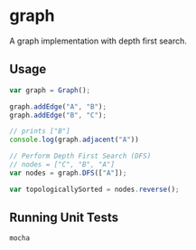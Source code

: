 # graph

A graph implementation with depth first search.

## Usage

```javascript
var graph = Graph();

graph.addEdge("A", "B");
graph.addEdge("B", "C");

// prints ["B"]
console.log(graph.adjacent("A"))

// Perform Depth First Search (DFS)
// nodes = ["C", "B", "A"]
var nodes = graph.DFS(["A"]);

var topologicallySorted = nodes.reverse();
```

## Running Unit Tests

```bash
mocha
```
